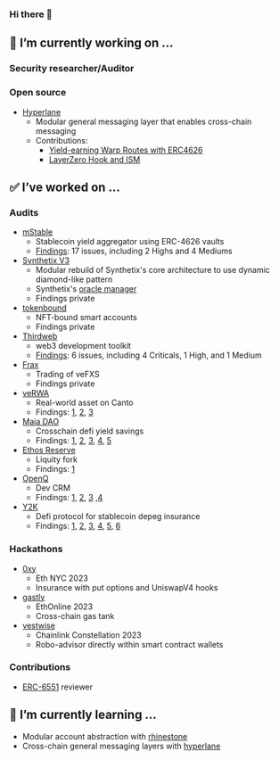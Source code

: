 ### Hi there 👋

## 🔭 I’m currently working on ...
### Security researcher/Auditor

### Open source
- [Hyperlane](https://hyperlane.xyz/)
	- Modular general messaging layer that enables cross-chain messaging
	- Contributions:
		- [Yield-earning Warp Routes with ERC4626](https://github.com/hyperlane-xyz/hyperlane-monorepo/pull/3076)
		- [LayerZero Hook and ISM](https://github.com/hyperlane-xyz/hyperlane-monorepo/pull/3102)

## ✅ I’ve worked on ...

### Audits
- [mStable](https://mstable.org/)
	- Stablecoin yield aggregator using ERC-4626 vaults
	- [Findings](https://0xmacro.com/library/audits/mstable-1): 17 issues, including 2 Highs and 4 Mediums
- [Synthetix V3](https://github.com/Synthetixio/synthetix-v3/tree/main)
  - Modular rebuild of Synthetix's core architecture to use dynamic diamond-like pattern
  - Synthetix's [oracle manager](https://github.com/Synthetixio/synthetix-v3/tree/main/protocol/oracle-manager)
  - Findings private
- [tokenbound](https://tokenbound.org/)
  - NFT-bound smart accounts
  - Findings private
- [Thirdweb](https://thirdweb.com/)
  - web3 development toolkit
  -  [Findings](https://0xmacro.com/library/audits/thirdweb-6): 6 issues, including 4 Criticals, 1 High, and 1 Medium
- [Frax](https://frax.finance/)
  - Trading of veFXS
  - Findings private
- [veRWA](https://code4rena.com/audits/2023-08-verwa#top)
  - Real-world asset on Canto
  - Findings: [1](https://github.com/code-423n4/2023-08-verwa-findings/issues/62), [2](https://github.com/code-423n4/2023-08-verwa-findings/issues/268), [3](https://github.com/code-423n4/2023-08-verwa-findings/issues/396)
- [Maia DAO](https://maiadao.io)
	- Crosschain defi yield savings
	- Findings: [1](https://github.com/code-423n4/2023-05-maia-findings/issues/91), [2](https://github.com/code-423n4/2023-05-maia-findings/issues/307), [3](https://github.com/code-423n4/2023-05-maia-findings/issues/758), [4](https://github.com/code-423n4/2023-05-maia-findings/issues/758), [5](https://github.com/code-423n4/2023-05-maia-findings/issues/766)
- [Ethos Reserve](https://www.ethos.finance/)
	- Liquity fork
	- Findings: [1](https://github.com/code-423n4/2023-02-ethos-findings/issues/381)
- [OpenQ](https://openq.dev/)
	- Dev CRM
	- Findings: [1](https://github.com/sherlock-audit/2023-02-openq-judging/issues/259), [2](https://github.com/sherlock-audit/2023-02-openq-judging/issues/208), [3](https://github.com/sherlock-audit/2023-02-openq-judging/issues/207) ,[4](https://github.com/sherlock-audit/2023-02-openq-judging/issues/74)
- [Y2K](https://www.y2k.finance/)
	- Defi protocol for stablecoin depeg insurance
	- Findings: [1](https://github.com/sherlock-audit/2023-03-Y2K-judging/issues/118), [2](https://github.com/sherlock-audit/2023-03-Y2K-judging/issues/117), [3](https://github.com/sherlock-audit/2023-03-Y2K-judging/issues/116), [4](https://github.com/sherlock-audit/2023-03-Y2K-judging/issues/49), [5](https://github.com/sherlock-audit/2023-03-Y2K-judging/issues/11), [6](https://github.com/sherlock-audit/2023-03-Y2K-judging/issues/10)
### Hackathons
- [0xy](https://devpost.com/software/vestwise)
	- Eth NYC 2023
	- Insurance with put options and UniswapV4 hooks
- [gastly](https://ethglobal.com/showcase/gastly-ybz7j)
	- EthOnline 2023
	- Cross-chain gas tank
- [vestwise](https://devpost.com/software/vestwise)
	- Chainlink Constellation 2023
	- Robo-advisor directly within smart contract wallets
### Contributions
- [ERC-6551](https://eips.ethereum.org/EIPS/eip-6551) reviewer
  
## 🌱 I’m currently learning ...
- Modular account abstraction with [rhinestone](https://rhinestone.wtf)
- Cross-chain general messaging layers with [hyperlane](https://hyperlane.xyz/)

